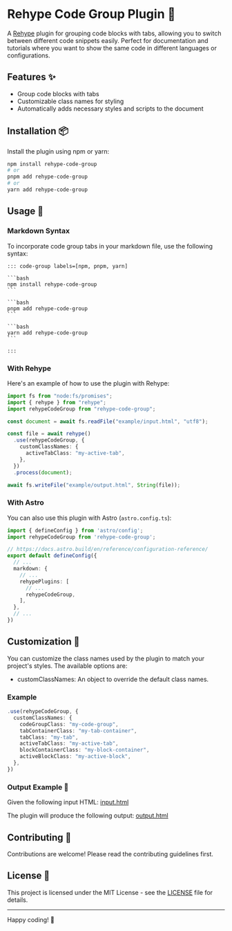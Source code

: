 # Rehype Code Group Plugin 🤖

A [Rehype](https://github.com/rehypejs/rehype) plugin for grouping code blocks with tabs, allowing you to switch between different code snippets easily. Perfect for documentation and tutorials where you want to show the same code in different languages or configurations.

## Features ✨

- Group code blocks with tabs
- Customizable class names for styling
- Automatically adds necessary styles and scripts to the document

## Installation 📦
Install the plugin using npm or yarn:

```bash
npm install rehype-code-group
# or
pnpm add rehype-code-group
# or
yarn add rehype-code-group
```

## Usage 🚀

### Markdown Syntax

To incorporate code group tabs in your markdown file, use the following syntax:

~~~raw
::: code-group labels=[npm, pnpm, yarn]

```bash
npm install rehype-code-group
```

```bash
pnpm add rehype-code-group
```

```bash
yarn add rehype-code-group
```

:::
~~~

### With Rehype

Here's an example of how to use the plugin with Rehype:

```typescript
import fs from "node:fs/promises";
import { rehype } from "rehype";
import rehypeCodeGroup from "rehype-code-group";

const document = await fs.readFile("example/input.html", "utf8");

const file = await rehype()
  .use(rehypeCodeGroup, {
    customClassNames: {
      activeTabClass: "my-active-tab",
    },
  })
  .process(document);

await fs.writeFile("example/output.html", String(file));
```

### With Astro

You can also use this plugin with Astro (`astro.config.ts`):

```typescript
import { defineConfig } from 'astro/config';
import rehypeCodeGroup from 'rehype-code-group';

// https://docs.astro.build/en/reference/configuration-reference/
export default defineConfig({
  // ...
  markdown: {
    // ...
    rehypePlugins: [
      // ...
      rehypeCodeGroup,
    ],
  },
  // ...
})
```

## Customization 🎨

You can customize the class names used by the plugin to match your project's styles. The available options are:

- customClassNames: An object to override the default class names.

### Example

```typescript
.use(rehypeCodeGroup, {
  customClassNames: {
    codeGroupClass: "my-code-group",
    tabContainerClass: "my-tab-container",
    tabClass: "my-tab",
    activeTabClass: "my-active-tab",
    blockContainerClass: "my-block-container",
    activeBlockClass: "my-active-block",
  },
})
```

### Output Example 📄

Given the following input HTML: [input.html](https://github.com/ITZSHOAIB/rehype-code-group/blob/main/example/input.html)

The plugin will produce the following output: [output.html](https://github.com/ITZSHOAIB/rehype-code-group/blob/main/example/output.html)

## Contributing 🤝
Contributions are welcome! Please read the contributing guidelines first.

## License 📄
This project is licensed under the MIT License - see the [LICENSE](https://github.com/ITZSHOAIB/rehype-code-group?tab=MIT-1-ov-file) file for details.

---

Happy coding! 🎉